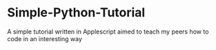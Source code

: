 # Simple-Python-Tutorial
A simple tutorial written in Applescript aimed to teach my peers how to code in an interesting way
